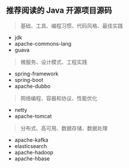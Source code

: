 ## 推荐阅读的 Java 开源项目源码

> 基础、工具、编程习惯、代码风格、最佳实践
* jdk
* apache-commons-lang
* guava

> 微服务、设计模式、工程实践
* spring-framework
* spring-boot
* apache-dubbo

> 网络编程、容器和协议、性能优化
* netty
* apache-tomcat

> 分布式、高可用、数据存储、数据处理
* apache-kafka
* elasticsearch
* apache-hadoop
* apache-hbase
